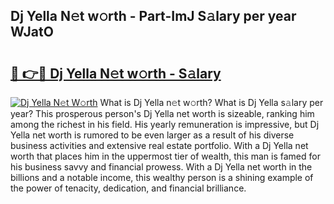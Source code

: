 ## Dj Yella N𝚎t w𝚘rth - Part-ImJ S𝚊lary per year WJatO

# <h2><a href="http://gc56yv6.nevu.top/?p=Dj+Yella">🔗 👉🔴 Dj Yella N𝚎t w𝚘rth - S𝚊lary</a></h2>

[![Dj Yella N𝚎t W𝚘rth](https://i.imgur.com/Oavwk0R.jpeg)](http://gc56yv6.nevu.top/?p=Dj+Yella)
What is Dj Yella n𝚎t w𝚘rth? What is Dj Yella s𝚊lary per year?
This prosperous person's Dj Yella net worth is sizeable, ranking him among the richest in his field. His yearly remuneration is impressive, but Dj Yella net worth is rumored to be even larger as a result of his diverse business activities and extensive real estate portfolio. With a Dj Yella net worth that places him in the uppermost tier of wealth, this man is famed for his business savvy and financial prowess. With a Dj Yella net worth in the billions and a notable income, this wealthy person is a shining example of the power of tenacity, dedication, and financial brilliance.
